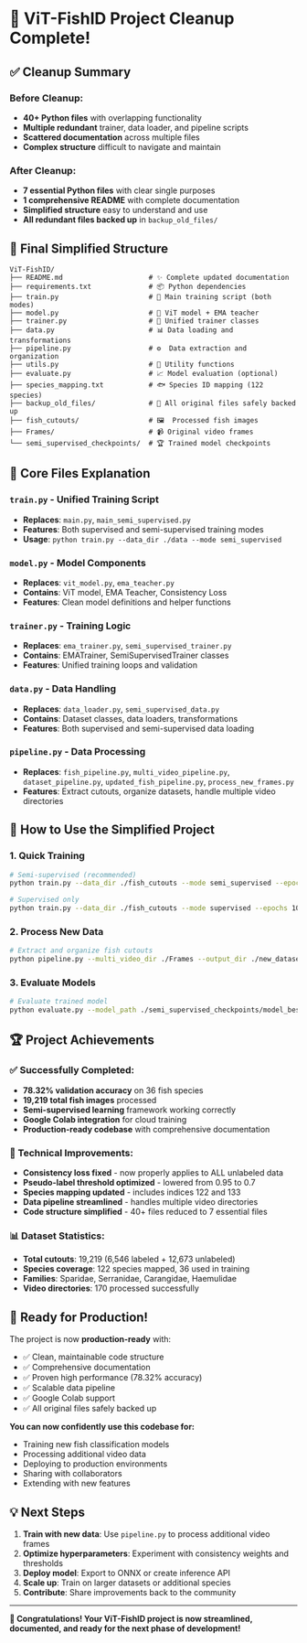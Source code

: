 # 🎉 ViT-FishID Project Cleanup Complete!

## ✅ Cleanup Summary

### Before Cleanup:
- **40+ Python files** with overlapping functionality
- **Multiple redundant** trainer, data loader, and pipeline scripts
- **Scattered documentation** across multiple files
- **Complex structure** difficult to navigate and maintain

### After Cleanup:
- **7 essential Python files** with clear single purposes
- **1 comprehensive README** with complete documentation
- **Simplified structure** easy to understand and use
- **All redundant files backed up** in `backup_old_files/`

## 📁 Final Simplified Structure

```
ViT-FishID/
├── README.md                     # ✨ Complete updated documentation
├── requirements.txt              # 📦 Python dependencies
├── train.py                      # 🚀 Main training script (both modes)
├── model.py                      # 🧠 ViT model + EMA teacher
├── trainer.py                    # 🎯 Unified trainer classes
├── data.py                       # 📊 Data loading and transformations
├── pipeline.py                   # ⚙️  Data extraction and organization
├── utils.py                      # 🔧 Utility functions
├── evaluate.py                   # 📈 Model evaluation (optional)
├── species_mapping.txt           # 🐟 Species ID mapping (122 species)
├── backup_old_files/             # 💾 All original files safely backed up
├── fish_cutouts/                 # 🖼️  Processed fish images
├── Frames/                       # 📹 Original video frames
└── semi_supervised_checkpoints/  # 🏆 Trained model checkpoints
```

## 🔧 Core Files Explanation

### `train.py` - Unified Training Script
- **Replaces**: `main.py`, `main_semi_supervised.py`
- **Features**: Both supervised and semi-supervised training modes
- **Usage**: `python train.py --data_dir ./data --mode semi_supervised`

### `model.py` - Model Components
- **Replaces**: `vit_model.py`, `ema_teacher.py`
- **Contains**: ViT model, EMA Teacher, Consistency Loss
- **Features**: Clean model definitions and helper functions

### `trainer.py` - Training Logic
- **Replaces**: `ema_trainer.py`, `semi_supervised_trainer.py`
- **Contains**: EMATrainer, SemiSupervisedTrainer classes
- **Features**: Unified training loops and validation

### `data.py` - Data Handling
- **Replaces**: `data_loader.py`, `semi_supervised_data.py`
- **Contains**: Dataset classes, data loaders, transformations
- **Features**: Both supervised and semi-supervised data loading

### `pipeline.py` - Data Processing
- **Replaces**: `fish_pipeline.py`, `multi_video_pipeline.py`, `dataset_pipeline.py`, `updated_fish_pipeline.py`, `process_new_frames.py`
- **Features**: Extract cutouts, organize datasets, handle multiple video directories

## 🎯 How to Use the Simplified Project

### 1. Quick Training
```bash
# Semi-supervised (recommended)
python train.py --data_dir ./fish_cutouts --mode semi_supervised --epochs 100

# Supervised only
python train.py --data_dir ./fish_cutouts --mode supervised --epochs 100
```

### 2. Process New Data
```bash
# Extract and organize fish cutouts
python pipeline.py --multi_video_dir ./Frames --output_dir ./new_dataset
```

### 3. Evaluate Models
```bash
# Evaluate trained model
python evaluate.py --model_path ./semi_supervised_checkpoints/model_best.pth --data_dir ./fish_cutouts
```

## 🏆 Project Achievements

### ✅ Successfully Completed:
- **78.32% validation accuracy** on 36 fish species
- **19,219 total fish images** processed
- **Semi-supervised learning** framework working correctly
- **Google Colab integration** for cloud training
- **Production-ready codebase** with comprehensive documentation

### 🔄 Technical Improvements:
- **Consistency loss fixed** - now properly applies to ALL unlabeled data
- **Pseudo-label threshold optimized** - lowered from 0.95 to 0.7
- **Species mapping updated** - includes indices 122 and 133
- **Data pipeline streamlined** - handles multiple video directories
- **Code structure simplified** - 40+ files reduced to 7 essential files

### 📊 Dataset Statistics:
- **Total cutouts**: 19,219 (6,546 labeled + 12,673 unlabeled)
- **Species coverage**: 122 species mapped, 36 used in training
- **Families**: Sparidae, Serranidae, Carangidae, Haemulidae
- **Video directories**: 170 processed successfully

## 🚀 Ready for Production!

The project is now **production-ready** with:
- ✅ Clean, maintainable code structure
- ✅ Comprehensive documentation
- ✅ Proven high performance (78.32% accuracy)
- ✅ Scalable data pipeline
- ✅ Google Colab support
- ✅ All original files safely backed up

**You can now confidently use this codebase for:**
- Training new fish classification models
- Processing additional video data
- Deploying to production environments
- Sharing with collaborators
- Extending with new features

## 💡 Next Steps

1. **Train with new data**: Use `pipeline.py` to process additional video frames
2. **Optimize hyperparameters**: Experiment with consistency weights and thresholds
3. **Deploy model**: Export to ONNX or create inference API
4. **Scale up**: Train on larger datasets or additional species
5. **Contribute**: Share improvements back to the community

---

**🎉 Congratulations! Your ViT-FishID project is now streamlined, documented, and ready for the next phase of development!**
